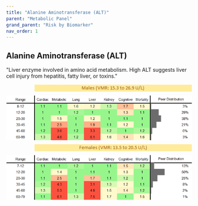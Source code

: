 ```yaml
---
title: "Alanine Aminotransferase (ALT)"
parent: "Metabolic Panel"
grand_parent: "Risk by Biomarker"
nav_order: 1
---
```



## Alanine Aminotransferase (ALT)


"Liver enzyme involved in amino acid metabolism. High ALT suggests liver cell injury from hepatitis, fatty liver, or toxins."

<div style="display: flex; flex-direction: column; gap: 10px;">

  <img src="/assets/images/vmrbiomarker_alt__male.png" alt="Alanine Aminotransferase (ALT) VMR Male" style="margin-left: 15%">
  <img src="/assets/images/rr_alt__male.png" alt="Alanine Aminotransferase (ALT) RR Male">

  <img src="/assets/images/vmrbiomarker_alt__female.png" alt="Alanine Aminotransferase (ALT) VMR Female" style="margin-left: 15%; ">
  <img src="/assets/images/rr_alt__female.png" alt="Alanine Aminotransferase (ALT) RR Female">

</div>



